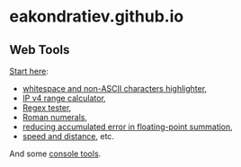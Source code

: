 eakondratiev.github.io
======================

Web Tools
---------

[Start here](https://eakondratiev.github.io/):

* [whitespace and non-ASCII characters highlighter](https://eakondratiev.github.io/ws.htm), 
* [IP v4 range calculator](https://eakondratiev.github.io/iprange.htm),
* [Regex tester](https://eakondratiev.github.io/regex.htm),
* [Roman numerals](https://eakondratiev.github.io/roman-numerals.htm),
* [reducing accumulated error in floating-point summation](https://eakondratiev.github.io/floating-point-summation.htm), 
* [speed and distance](https://eakondratiev.github.io/speed.htm), 
etc.

And some [console tools](https://eakondratiev.github.io/#console-tools).
